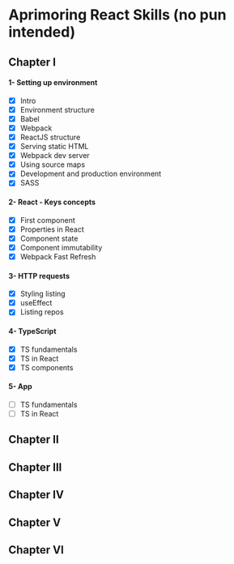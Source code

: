 # Aprimoring React Skills (no pun intended)

## Chapter I
#### 1- Setting up environment
- [x] Intro
- [x] Environment structure
- [x] Babel
- [x] Webpack
- [x] ReactJS structure
- [x] Serving static HTML
- [x] Webpack dev server
- [x] Using source maps
- [x] Development and production environment
- [x] SASS

#### 2- React - Keys concepts
- [x] First component
- [x] Properties in React
- [x] Component state
- [x] Component immutability
- [x] Webpack Fast Refresh

#### 3- HTTP requests
- [x] Styling listing
- [x] useEffect
- [x] Listing repos

#### 4- TypeScript
- [x] TS fundamentals
- [x] TS in React
- [x] TS components

#### 5- App
- [ ] TS fundamentals
- [ ] TS in React

## Chapter II
## Chapter III
## Chapter IV
## Chapter V
## Chapter VI